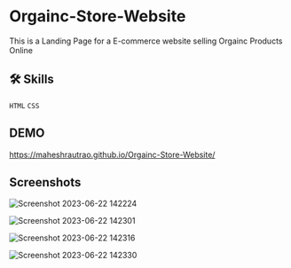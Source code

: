 
#  Orgainc-Store-Website

This is a Landing Page for a E-commerce website selling Orgainc Products Online


## 🛠 Skills
 `HTML`   `CSS` 
 
## DEMO
https://maheshrautrao.github.io/Orgainc-Store-Website/

## Screenshots


![Screenshot 2023-06-22 142224](https://github.com/MaheshRautrao/Orgainc-Store-Website/assets/101188065/be95a794-150e-4df9-8892-911693c6f742)

![Screenshot 2023-06-22 142301](https://github.com/MaheshRautrao/Orgainc-Store-Website/assets/101188065/f85f764b-6024-4b84-9e87-30e360b715dd)

![Screenshot 2023-06-22 142316](https://github.com/MaheshRautrao/Orgainc-Store-Website/assets/101188065/9c8ade67-9def-4dec-8c50-ed0a7220e475)

![Screenshot 2023-06-22 142330](https://github.com/MaheshRautrao/Orgainc-Store-Website/assets/101188065/6c569c0e-f6fd-475a-876c-07c8c8ce1679)
